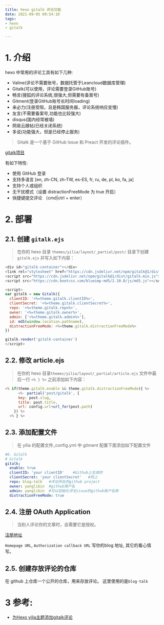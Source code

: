 ```yaml
---
title: hexo gitalk 评论功能
date: 2021-09-05 09:54:10
tags:
- hexo
- gitalk

---
```




# 1. 介绍

hexo 中常用的评论工具有如下几种:

- Valine(评论不需要账号，数据托管于Leancloud数据库管理)
- Gitalk(可以使用，评论需要登录GitHub账号)
- 畅言(搜狐的评论系统,很强大,但需要有备案号)
- Gitment(登录GitHub账号长时间loading)
- 来必力(注册受阻，且是韩国服务器，评论系统响应变慢)
- 友言(不需要备案号,功能也比较强大)
- disqus(国内经常被墙)
- 网易云跟帖(已经关闭系统)
- 多说(功能强大，但是已经停止服务)



> Gitalk 是一个基于 GitHub Issue 和 Preact 开发的评论插件。
<!-- more -->

[gitalk项目](https://github.com/gitalk/gitalk/blob/master/readme-cn.md)



有如下特性:

- 使用 GitHub 登录
- 支持多语言 [en, zh-CN, zh-TW, es-ES, fr, ru, de, pl, ko, fa, ja]
- 支持个人或组织
- 无干扰模式（设置 distractionFreeMode 为 true 开启）
- 快捷键提交评论 （cmd|ctrl + enter）

# 2. 部署

## 2.1. 创建 `gitalk.ejs` 

> 在你的 hexo 目录 `themes/yilia/layout/_partial/post/` 目录下创建 `gitalk.ejs` 并写入如下内容：

```js
<div id="gitalk-container"></div>
<link rel="stylesheet" href="https://cdn.jsdelivr.net/npm/gitalk@1/dist/gitalk.css">
<script src="https://cdn.jsdelivr.net/npm/gitalk@1/dist/gitalk.min.js"></script>
<script src="https://cdn.bootcss.com/blueimp-md5/2.10.0/js/md5.js"></script>

<script>
var gitalk = new Gitalk({
  clientID: '<%=theme.gitalk.clientID%>',
  clientSecret: '<%=theme.gitalk.clientSecret%>',
  repo: '<%=theme.gitalk.repo%>',
  owner: '<%=theme.gitalk.owner%>',
  admin: ['<%=theme.gitalk.admin%>'],
  id: md5(window.location.pathname),
  distractionFreeMode: <%=theme.gitalk.distractionFreeMode%>
})

gitalk.render('gitalk-container')
</script>

```

## 2.2. 修改 article.ejs

> 在你的 hexo 目录`themes/yilia/layout/_partial/article.ejs` 文件中最后一行 `<% } %>` 之前添加如下内容：

```js
<% if(theme.gitalk.enable && theme.gitalk.distractionFreeMode){ %>
      <%- partial('post/gitalk', {
      key: post.slug,
      title: post.title,
      url: config.url+url_for(post.path)
    }) %>
  <% } %>
```

## 2.3. 添加配置文件

> 在 yilia 的配置文件_config.yml 中 gitment 配置下面添加如下配置文件

```yaml
#6. Gitalk
# Gitalk
gitalk: 
  enable: true    
  clientID: 'your clientID'    #Github上生成的
  clientSecret: 'your clientSecret'   #同上
  repo: blog-talk   #评论所在的github project
  owner: yanglibin  #github用户名
  admin: yanglibin  #可以初始化评论issue的github账户名称
  distractionFreeMode: true
```

## 2.4. 注册 OAuth Application

> 当别人评论你的文章时，会需要它是授权。

[注册地址](https://github.com/settings/applications/new)

`Homepage URL`, `Authorization callback URL` 写你的blog 地址, 其它的看心情写。

## 2.5. 创建存放评论的仓库

在 github 上仓库一个公开的仓库，用来存放评论。
这里使用的是`blog-talk`



# 3 参考: 

- [为Hexo yilia主题添加gitalk评论](https://www.dazhuanlan.com/isnowfox/topics/1401771)
